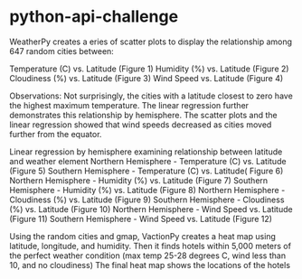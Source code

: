# python-api-challenge
WeatherPy creates a eries of scatter plots to display the relationship among 647 random cities between:

Temperature (C) vs. Latitude (Figure 1)
Humidity (%) vs. Latitude (Figure 2)
Cloudiness (%) vs. Latitude (Figure 3)
Wind Speed  vs. Latitude (Figure 4)

Observations: Not surprisingly, the cities with a latitude closest to zero have the highest maximum temperature. The linear regression further demonstrates this relationship by hemisphere. The scatter plots and the linear regression showed that wind speeds decreased as cities moved further from the equator. 


Linear regression by hemisphere examining relationship between latitude and weather element
Northern Hemisphere - Temperature (C) vs. Latitude (Figure 5)
Southern Hemisphere - Temperature (C) vs. Latitude( Figure 6)
Northern Hemisphere - Humidity (%) vs. Latitude (Figure 7)
Southern Hemisphere - Humidity (%) vs. Latitude (Figure 8)
Northern Hemisphere - Cloudiness (%) vs. Latitude (Figure 9)
Southern Hemisphere - Cloudiness (%) vs. Latitude (Figure 10)
Northern Hemisphere - Wind Speed  vs. Latitude (Figure 11)
Southern Hemisphere - Wind Speed  vs. Latitude (Figure 12)

Using the random cities and gmap, VactionPy creates a heat map using latitude, longitude, and humidity. 
Then it finds hotels within 5,000 meters of the perfect weather condition (max temp 25-28 degrees C, wind less than 10, and no cloudiness) 
The final heat map shows the locations of the hotels
